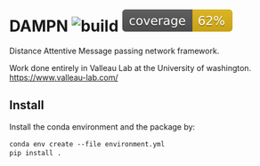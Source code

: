 # DAMPN ![build](https://github.com/EvanKomp/DAMPN/actions/workflows/main.yml/badge.svg) ![cov](coverage.svg)
Distance Attentive Message passing network framework.

Work done entirely in Valleau Lab at the University of washington. https://www.valleau-lab.com/

## Install

Install the conda environment and the package by:
```
conda env create --file environment.yml
pip install .
```
